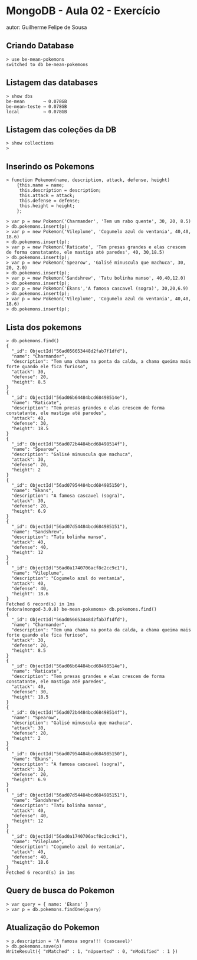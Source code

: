 # MongoDB - Aula 02 - Exercício
autor: Guilherme Felipe de Sousa

## Criando Database

    > use be-mean-pokemons
    switched to db be-mean-pokemons
    
## Listagem das databases

    > show dbs
    be-mean       → 0.078GB
    be-mean-teste → 0.078GB
    local         → 0.078GB

## Listagem das coleções da DB

    > show collections
    >


## Inserindo os Pokemons

    > function Pokemon(name, description, attack, defense, height)
        {this.name = name; 
         this.description = description;
         this.attack = attack;
         this.defense = defense;
         this.height = height; 
        };
    
    > var p = new Pokemon('Charmander', 'Tem um rabo quente', 30, 20, 8.5)
    > db.pokemons.insert(p);
    > var p = new Pokemon('Vileplume', 'Cogumelo azul do ventania', 40,40, 18.6)
    > db.pokemons.insert(p);
    > var p = new Pokemon('Raticate', 'Tem presas grandes e elas crescem de forma constatante, ele mastiga até paredes', 40, 30,18.5)
    > db.pokemons.insert(p);
    > var p = new Pokemon('Spearow', 'Galisé minuscula que machuca', 30, 20, 2.0)
    > db.pokemons.insert(p);
    > var p = new Pokemon('Sandshrew', 'Tatu bolinha manso', 40,40,12.0)
    > db.pokemons.insert(p);
    > var p = new Pokemon('Ekans','A famosa cascavel (sogra)', 30,20,6.9)
    > db.pokemons.insert(p);
    > var p = new Pokemon('Vileplume', 'Cogumelo azul do ventania', 40,40, 18.6)
    > db.pokemons.insert(p);


## Lista dos pokemons

    > db.pokemons.find()
    {
      "_id": ObjectId("56ad056653448d2fab7f1dfd"),
      "name": "Charmander",
      "description": "Tem uma chama na ponta da calda, a chama queima mais forte quando ele fica furioso",
      "attack": 30,
      "defense": 20,
      "height": 8.5
    }
    {
      "_id": ObjectId("56ad06b64484bcd68498514e"),
      "name": "Raticate",
      "description": "Tem presas grandes e elas crescem de forma constatante, ele mastiga até paredes",
      "attack": 40,
      "defense": 30,
      "height": 18.5
    }
    {
      "_id": ObjectId("56ad072b4484bcd68498514f"),
      "name": "Spearow",
      "description": "Galisé minuscula que machuca",
      "attack": 30,
      "defense": 20,
      "height": 2
    }
    {
      "_id": ObjectId("56ad07954484bcd684985150"),
      "name": "Ekans",
      "description": "A famosa cascavel (sogra)",
      "attack": 30,
      "defense": 20,
      "height": 6.9
    }
    {
      "_id": ObjectId("56ad07d54484bcd684985151"),
      "name": "Sandshrew",
      "description": "Tatu bolinha manso",
      "attack": 40,
      "defense": 40,
      "height": 12
    }
    {
      "_id": ObjectId("56ad0a1740706acf8c2cc9c1"),
      "name": "Vileplume",
      "description": "Cogumelo azul do ventania",
      "attack": 40,
      "defense": 40,
      "height": 18.6
    }
    Fetched 6 record(s) in 1ms
    fedora(mongod-3.0.8) be-mean-pokemons> db.pokemons.find()
    {
      "_id": ObjectId("56ad056653448d2fab7f1dfd"),
      "name": "Charmander",
      "description": "Tem uma chama na ponta da calda, a chama queima mais forte quando ele fica furioso",
      "attack": 30,
      "defense": 20,
      "height": 8.5
    }
    {
      "_id": ObjectId("56ad06b64484bcd68498514e"),
      "name": "Raticate",
      "description": "Tem presas grandes e elas crescem de forma constatante, ele mastiga até paredes",
      "attack": 40,
      "defense": 30,
      "height": 18.5
    }
    {
      "_id": ObjectId("56ad072b4484bcd68498514f"),
      "name": "Spearow",
      "description": "Galisé minuscula que machuca",
      "attack": 30,
      "defense": 20,
      "height": 2
    }
    {
      "_id": ObjectId("56ad07954484bcd684985150"),
      "name": "Ekans",
      "description": "A famosa cascavel (sogra)",
      "attack": 30,
      "defense": 20,
      "height": 6.9
    }
    {
      "_id": ObjectId("56ad07d54484bcd684985151"),
      "name": "Sandshrew",
      "description": "Tatu bolinha manso",
      "attack": 40,
      "defense": 40,
      "height": 12
    }
    {
      "_id": ObjectId("56ad0a1740706acf8c2cc9c1"),
      "name": "Vileplume",
      "description": "Cogumelo azul do ventania",
      "attack": 40,
      "defense": 40,
      "height": 18.6
    }
    Fetched 6 record(s) in 1ms


## Query de busca do Pokemon
    
    > var query = { name: 'Ekans' }
    > var p = db.pokemons.findOne(query)

## Atualização do Pokemon

    > p.description = 'A famosa sogra!!! (cascavel)'
    > db.pokemons.save(p)
    WriteResult({ "nMatched" : 1, "nUpserted" : 0, "nModified" : 1 })
